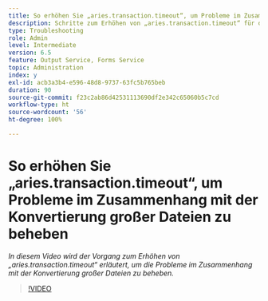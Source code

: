 ```yaml
---
title: So erhöhen Sie „aries.transaction.timeout“, um Probleme im Zusammenhang mit der Konvertierung großer Dateien zu beheben
description: Schritte zum Erhöhen von „aries.transaction.timeout“ für die Konvertierung großer Dateien
type: Troubleshooting
role: Admin
level: Intermediate
version: 6.5
feature: Output Service, Forms Service
topic: Administration
index: y
exl-id: acb3a3b4-e596-48d8-9737-63fc5b765beb
duration: 90
source-git-commit: f23c2ab86d42531113690df2e342c65060b5c7cd
workflow-type: ht
source-wordcount: '56'
ht-degree: 100%

---
```


# So erhöhen Sie „aries.transaction.timeout“, um Probleme im Zusammenhang mit der Konvertierung großer Dateien zu beheben

*In diesem Video wird der Vorgang zum Erhöhen von „aries.transaction.timeout“ erläutert, um die Probleme im Zusammenhang mit der Konvertierung großer Dateien zu beheben.*

>[!VIDEO](https://video.tv.adobe.com/v/335502?quality=12&learn=on)
